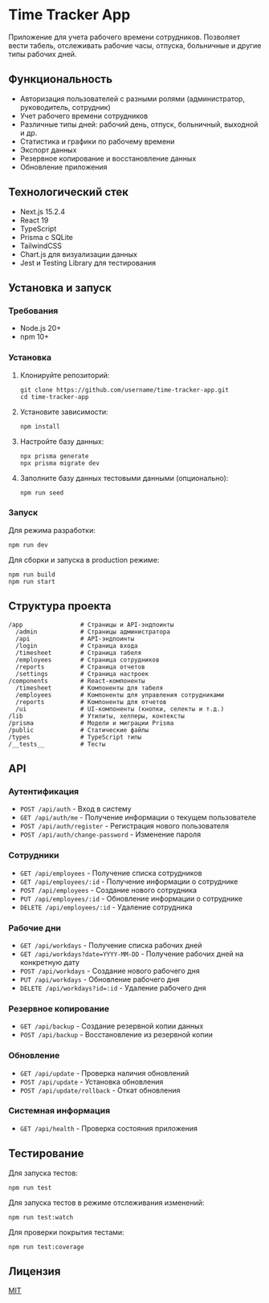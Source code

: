 # Time Tracker App

Приложение для учета рабочего времени сотрудников. Позволяет вести табель, отслеживать рабочие часы, отпуска, больничные и другие типы рабочих дней.

## Функциональность

- Авторизация пользователей с разными ролями (администратор, руководитель, сотрудник)
- Учет рабочего времени сотрудников
- Различные типы дней: рабочий день, отпуск, больничный, выходной и др.
- Статистика и графики по рабочему времени
- Экспорт данных
- Резервное копирование и восстановление данных
- Обновление приложения

## Технологический стек

- Next.js 15.2.4
- React 19
- TypeScript
- Prisma с SQLite
- TailwindCSS
- Chart.js для визуализации данных
- Jest и Testing Library для тестирования

## Установка и запуск

### Требования

- Node.js 20+
- npm 10+

### Установка

1. Клонируйте репозиторий:
   ```
   git clone https://github.com/username/time-tracker-app.git
   cd time-tracker-app
   ```

2. Установите зависимости:
   ```
   npm install
   ```

3. Настройте базу данных:
   ```
   npx prisma generate
   npx prisma migrate dev
   ```

4. Заполните базу данных тестовыми данными (опционально):
   ```
   npm run seed
   ```

### Запуск

Для режима разработки:
```
npm run dev
```

Для сборки и запуска в production режиме:
```
npm run build
npm run start
```

## Структура проекта

```
/app                # Страницы и API-эндпоинты
  /admin            # Страницы администратора
  /api              # API-эндпоинты
  /login            # Страница входа
  /timesheet        # Страница табеля
  /employees        # Страница сотрудников
  /reports          # Страница отчетов
  /settings         # Страница настроек
/components         # React-компоненты
  /timesheet        # Компоненты для табеля
  /employees        # Компоненты для управления сотрудниками
  /reports          # Компоненты для отчетов
  /ui               # UI-компоненты (кнопки, селекты и т.д.)
/lib                # Утилиты, хелперы, контексты
/prisma             # Модели и миграции Prisma
/public             # Статические файлы
/types              # TypeScript типы
/__tests__          # Тесты
```

## API

### Аутентификация

- `POST /api/auth` - Вход в систему
- `GET /api/auth/me` - Получение информации о текущем пользователе
- `POST /api/auth/register` - Регистрация нового пользователя
- `POST /api/auth/change-password` - Изменение пароля

### Сотрудники

- `GET /api/employees` - Получение списка сотрудников
- `GET /api/employees/:id` - Получение информации о сотруднике
- `POST /api/employees` - Создание нового сотрудника
- `PUT /api/employees/:id` - Обновление информации о сотруднике
- `DELETE /api/employees/:id` - Удаление сотрудника

### Рабочие дни

- `GET /api/workdays` - Получение списка рабочих дней
- `GET /api/workdays?date=YYYY-MM-DD` - Получение рабочих дней на конкретную дату
- `POST /api/workdays` - Создание нового рабочего дня
- `PUT /api/workdays` - Обновление рабочего дня
- `DELETE /api/workdays?id=:id` - Удаление рабочего дня

### Резервное копирование

- `GET /api/backup` - Создание резервной копии данных
- `POST /api/backup` - Восстановление из резервной копии

### Обновление

- `GET /api/update` - Проверка наличия обновлений
- `POST /api/update` - Установка обновления
- `POST /api/update/rollback` - Откат обновления

### Системная информация

- `GET /api/health` - Проверка состояния приложения

## Тестирование

Для запуска тестов:
```
npm run test
```

Для запуска тестов в режиме отслеживания изменений:
```
npm run test:watch
```

Для проверки покрытия тестами:
```
npm run test:coverage
```

## Лицензия

[MIT](LICENSE)
